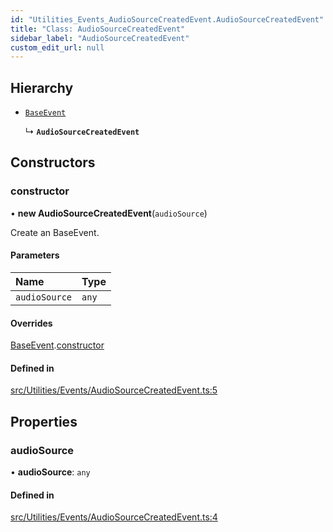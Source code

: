 ```yaml
---
id: "Utilities_Events_AudioSourceCreatedEvent.AudioSourceCreatedEvent"
title: "Class: AudioSourceCreatedEvent"
sidebar_label: "AudioSourceCreatedEvent"
custom_edit_url: null
---
```




## Hierarchy

- [`BaseEvent`](../Utilities_BaseEvent.BaseEvent)

  ↳ **`AudioSourceCreatedEvent`**

## Constructors

### constructor

• **new AudioSourceCreatedEvent**(`audioSource`)

Create an BaseEvent.

#### Parameters

| Name | Type |
| :------ | :------ |
| `audioSource` | `any` |

#### Overrides

[BaseEvent](../Utilities_BaseEvent.BaseEvent).[constructor](../Utilities_BaseEvent.BaseEvent#constructor)

#### Defined in

[src/Utilities/Events/AudioSourceCreatedEvent.ts:5](https://github.com/ZeaInc/zea-engine/blob/ab3250ece/src/Utilities/Events/AudioSourceCreatedEvent.ts#L5)

## Properties

### audioSource

• **audioSource**: `any`

#### Defined in

[src/Utilities/Events/AudioSourceCreatedEvent.ts:4](https://github.com/ZeaInc/zea-engine/blob/ab3250ece/src/Utilities/Events/AudioSourceCreatedEvent.ts#L4)

